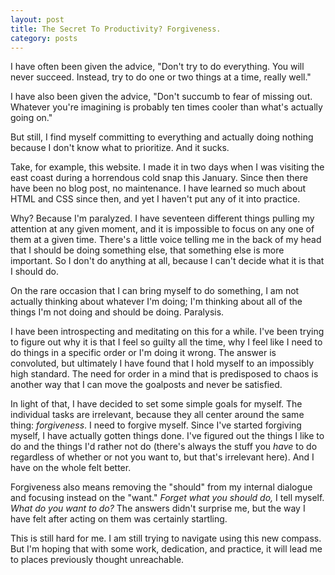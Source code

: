 ```yaml
---
layout: post
title: The Secret To Productivity? Forgiveness.
category: posts
---
```



I have often been given the advice, "Don't try to do everything. You will never succeed. Instead, try to do one or two things at a time, really well."

I have also been given the advice, "Don't succumb to fear of missing out. Whatever you're imagining is probably ten times cooler than what's actually going on."

But still, I find myself committing to everything and actually doing nothing because I don't know what to prioritize. And it sucks.

Take, for example, this website. I made it in two days when I was visiting the east coast during a horrendous cold snap this January. Since then there have been no blog post, no maintenance. I have learned so much about HTML and CSS since then, and yet I haven't put any of it into practice.

Why? Because I'm paralyzed. I have seventeen different things pulling my attention at any given moment, and it is impossible to focus on any one of them at a given time. There's a little voice telling me in the back of my head that I should be doing something else, that something else is more important. So I don't do anything at all, because I can't decide what it is that I should do.

On the rare occasion that I can bring myself to do something, I am not actually thinking about whatever I'm doing; I'm thinking about all of the things I'm not doing and should be doing. Paralysis.

I have been introspecting and meditating on this for a while. I've been trying to figure out why it is that I feel so guilty all the time, why I feel like I need to do things in a specific order or I'm doing it wrong. The answer is convoluted, but ultimately I have found that I hold myself to an impossibly high standard. The need for order in a mind that is predisposed to chaos is another way that I can move the goalposts and never be satisfied.

In light of that, I have decided to set some simple goals for myself. The individual tasks are irrelevant, because they all center around the same thing: *forgiveness*. I need to forgive myself. Since I've started forgiving myself, I have actually gotten things done. I've figured out the things I like to do and the things I'd rather not do (there's always the stuff you _have_ to do regardless of whether or not you want to, but that's irrelevant here). And I have on the whole felt better.

Forgiveness also means removing the "should" from my internal dialogue and focusing instead on the "want." _Forget what you *should* do,_ I tell myself. _What do you *want* to do?_ The answers didn't surprise me, but the way I have felt after acting on them was certainly startling.

This is still hard for me. I am still trying to navigate using this new compass. But I'm hoping that with some work, dedication, and practice, it will lead me to places previously thought unreachable.